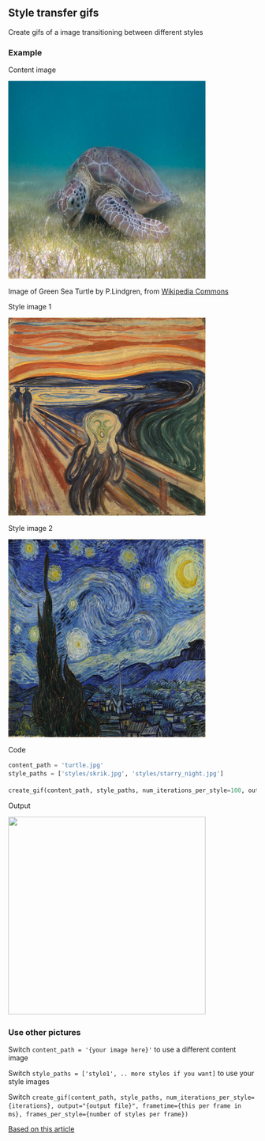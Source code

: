 
## Style transfer gifs
Create gifs of a image transitioning between different styles

### Example
Content image

<img src="turtle.jpg" alt="" width="400" height="400" />

Image of Green Sea Turtle by P.Lindgren, from [Wikipedia Commons](https://commons.wikimedia.org/wiki/File:Green_Sea_Turtle_grazing_seagrass.jpg)

Style image 1

<img src="styles/skrik.jpg" alt="" width="400" height="400" />

Style image 2

<img src="styles/starry_night.jpg" alt="" width="400" height="400" />

Code
```python
content_path = 'turtle.jpg'
style_paths = ['styles/skrik.jpg', 'styles/starry_night.jpg']

create_gif(content_path, style_paths, num_iterations_per_style=100, output="turtle", frametime=100, frames_per_style=25)
```


Output

<img src="turtle.gif" alt="" width="400" height="400" />


### Use other pictures
Switch 
```content_path = '{your image here}'``` to use a different content image

Switch ```style_paths = ['style1', .. more styles if you want]``` to use your style images

Switch ```create_gif(content_path, style_paths, num_iterations_per_style={iterations}, output="{output file}", frametime={this per frame in ms}, frames_per_style={number of styles per frame})```

[Based on this article](https://medium.com/tensorflow/neural-style-transfer-creating-art-with-deep-learning-using-tf-keras-and-eager-execution-7d541ac31398)
